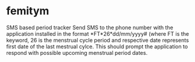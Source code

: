 # femitym
SMS based period tracker
Send SMS to the phone number with the application installed in the format  \*FT\*26\*dd/mm/yyyy# (where FT is the keyword, 26 is the
menstrual cycle period and respective date represents first date of the last mestrual cylce. 
This should prompt the application to respond with possible upcoming menstrual period dates.
